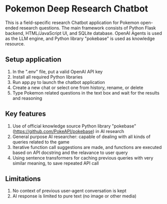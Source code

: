 # Pokemon Deep Research Chatbot

This is a field-specific research Chatbot application for Pokemon open-ended research questions. The main framework consists of Python Flask backend, HTML/JavaScript UI, and SQLite database. OpenAI Agents is used as the LLM engine, and Python library "pokebase" is used as knowledge resource.

## Setup application
1. In the ".env" file, put a valid OpenAI API key
2. Install all required Python libraries
3. Run app.py to launch the chatbot application
4. Create a new chat or select one from history, rename, or delete
5. Type Pokemon related questions in the text box and wait for the results and reasoning

## Key features
1. Use of official knowledge source Python library "pokebase" (https://github.com/PokeAPI/pokebase) in AI research
2. General purpose AI researcher: capable of dealing with all kinds of queries related to the game
3. Iterative function call suggestions are made, and functions are executed based on API docstring and the relavance to user query
4. Using sentence transformers for caching previous queries with very similar meaning, to save repeated API call

## Limitations
1. No context of previous user-agent conversation is kept
2. AI response is limited to pure text (no image or other media)